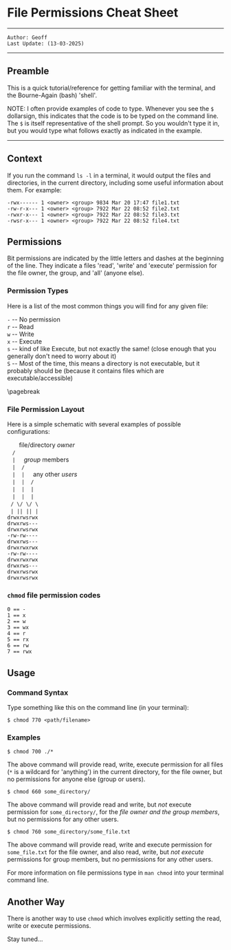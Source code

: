 File Permissions Cheat Sheet
============================

---

    Author: Geoff
    Last Update: (13-03-2025)

---

Preamble
--------

This is a quick tutorial/reference for getting familiar with the terminal, and the Bourne-Again (bash) 'shell'.

NOTE: I often provide examples of code to type. Whenever you see the `$` dollarsign, this indicates that the code is to be typed on the command line. The `$` is itself representative of the shell prompt. So you wouldn't type it in, but you would type what follows exactly as indicated in the example.

---

Context
-------

If you run the command `ls -l` in a terminal, it would output the files and directories, in the current directory, including some useful information about them. For example:

    -rwx------ 1 <owner> <group> 9834 Mar 20 17:47 file1.txt
    -rw-r-x--- 1 <owner> <group> 7922 Mar 22 08:52 file2.txt
    -rwxr-x--- 1 <owner> <group> 7922 Mar 22 08:52 file3.txt
    -rwsr-x--- 1 <owner> <group> 7922 Mar 22 08:52 file4.txt

Permissions
-----------

Bit permissions are indicated by the little letters and dashes at the beginning of the line. They indicate a files 'read', 'write' and 'execute' permission for the file owner, the group, and 'all' (anyone else).

### Permission Types ###

Here is a list of the most common things you will find for any given file:

`-` -- No permission  
`r` -- Read  
`w` -- Write  
`x` -- Execute  
`s` -- kind of like Execute, but not exactly the same! (close enough that you generally don't need to worry about it)  
`S` -- Most of the time, this means a directory is not executable, but it probably should be (because it contains files which are executable/accessible)

\pagebreak

### File Permission Layout ###

Here is a simple schematic with several examples of possible configurations:

&nbsp;&nbsp;&nbsp;&nbsp;&nbsp;&nbsp;&nbsp;file/directory *owner*  
&nbsp;&nbsp;&nbsp;`/`  
&nbsp;&nbsp;&nbsp;`|`  &nbsp;&nbsp;&nbsp;&nbsp;*group* members  
&nbsp;&nbsp;&nbsp;`|  /`  
&nbsp;&nbsp;&nbsp;`|  |`  &nbsp;&nbsp;&nbsp;&nbsp;any other *users*  
&nbsp;&nbsp;&nbsp;`|  |  /`  
&nbsp;&nbsp;&nbsp;`|  |  |`  
&nbsp;&nbsp;&nbsp;`|  |  |`  
&nbsp;&nbsp;`/ \/ \/ \`  
&nbsp;&nbsp;`| || || |`  
`drwxrwsrwx`  
`drwxrws---`  
`drwxrwsrwx`  
`-rw-rw----`  
`drwxrws---`  
`drwxrwxrwx`  
`-rw-rw----`  
`drwxrwxrwx`  
`drwxrws---`  
`drwxrwsrwx`  
`drwxrwsrwx`  

### `chmod` file permission codes ###

`0 == -`  
`1 == x`  
`2 == w`  
`3 == wx`  
`4 == r`  
`5 == rx`  
`6 == rw`  
`7 == rwx`  

Usage
-----

### Command Syntax ###

Type something like this on the command line (in your terminal):

    $ chmod 770 <path/filename>

### Examples ###

    $ chmod 700 ./* 

The above command will provide read, write, execute permission for all files (`*` is a wildcard for 'anything') in the current directory, for the file owner, but no permissions for anyone else (group or users).

    $ chmod 660 some_directory/ 

The above command will provide read and write, but *not* execute permission for `some_directory/`, for the *file owner and the group members*, but no permissions for any other users.

    $ chmod 760 some_directory/some_file.txt

The above command will provide read, write and execute permission for `some_file.txt` for the file owner, and also read, write, but *not execute* permissions for group members, but no permissions for any other users.

For more information on file permissions type in `man chmod` into your terminal command line.

Another Way
-----------

There is another way to use `chmod` which involves explicitly setting the read, write or execute permissions.

Stay tuned...


